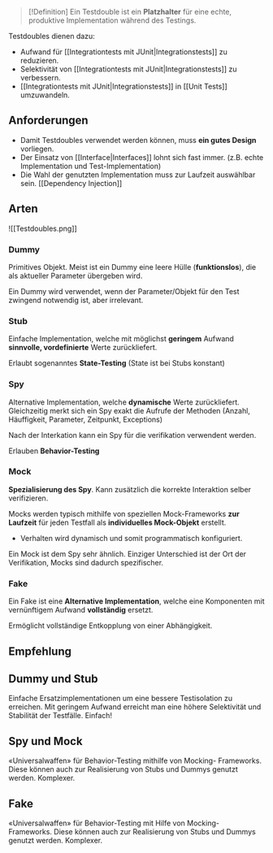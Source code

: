 >[!Definition]
>Ein Testdouble ist ein **Platzhalter** für eine echte, produktive Implementation während des Testings.

Testdoubles dienen dazu:
- Aufwand für [[Integrationtests mit JUnit|Integrationstests]] zu reduzieren.
- Selektivität von [[Integrationtests mit JUnit|Integrationstests]] zu verbessern.
- [[Integrationtests mit JUnit|Integrationstests]] in [[Unit Tests]] umzuwandeln.


## Anforderungen
- Damit Testdoubles verwendet werden können, muss **ein gutes Design** vorliegen.
- Der Einsatz von [[Interface|Interfaces]] lohnt sich fast immer. (z.B. echte Implementation und Test-Implementation)
- Die Wahl der genutzten Implementation muss zur Laufzeit auswählbar sein. [[Dependency Injection]]

## Arten
![[Testdoubles.png]]
### Dummy
Primitives Objekt. Meist ist ein Dummy eine leere Hülle (**funktionslos**), die als aktueller Parameter übergeben wird.

Ein Dummy wird verwendet, wenn der Parameter/Objekt für den Test zwingend notwendig ist, aber irrelevant.

### Stub
Einfache Implementation, welche mit möglichst **geringem** Aufwand **sinnvolle, vordefinierte** Werte zurückliefert.

Erlaubt sogenanntes **State-Testing** (State ist bei Stubs konstant)

### Spy
Alternative Implementation, welche **dynamische** Werte zurückliefert. Gleichzeitig merkt sich ein Spy exakt die Aufrufe der Methoden (Anzahl, Häuffigkeit, Parameter, Zeitpunkt, Exceptions)

Nach der Interkation kann ein Spy für die verifikation verwendent werden.

Erlauben **Behavior-Testing**

### Mock
**Spezialisierung des Spy**.
Kann zusätzlich die korrekte Interaktion selber verifizieren.

Mocks werden typisch mithilfe von speziellen Mock-Frameworks **zur Laufzeit** für jeden Testfall als **individuelles Mock-Objekt** erstellt.
- Verhalten wird dynamisch und somit programmatisch konfiguriert.

Ein Mock ist dem Spy sehr ähnlich. Einziger Unterschied ist der Ort
der Verifikation, Mocks sind dadurch spezifischer.


### Fake
Ein Fake ist eine **Alternative Implementation**, welche eine Komponenten mit vernünftigem Aufwand **vollständig** ersetzt.

Ermöglicht vollständige Entkopplung von einer Abhängigkeit.

## Empfehlung
## Dummy und Stub
Einfache Ersatzimplementationen um eine bessere Testisolation
zu erreichen. Mit geringem Aufwand erreicht man eine höhere
Selektivität und Stabilität der Testfälle. Einfach!

## Spy und Mock
«Universalwaffen» für Behavior-Testing mithilfe von Mocking-
Frameworks. Diese können auch zur Realisierung von Stubs und
Dummys genutzt werden. Komplexer.

## Fake
«Universalwaffen» für Behavior-Testing mit Hilfe von Mocking-
Frameworks. Diese können auch zur Realisierung von Stubs und
Dummys genutzt werden. Komplexer.